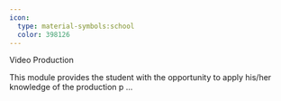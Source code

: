 ```yaml
---
icon:
  type: material-symbols:school
  color: 398126
---
```


Video Production

This module provides the student with the opportunity to apply his/her knowledge of the production p ... 
